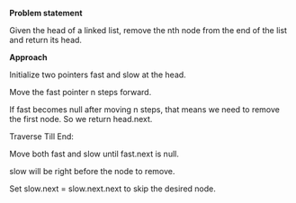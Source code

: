 **Problem statement**

Given the head of a linked list, remove the nth node from the end of the list and return its head.

**Approach**

Initialize two pointers fast and slow at the head.

Move the fast pointer n steps forward.

If fast becomes null after moving n steps, that means we need to remove the first node. So we return head.next.

Traverse Till End:

Move both fast and slow until fast.next is null.

slow will be right before the node to remove.

Set slow.next = slow.next.next to skip the desired node.

